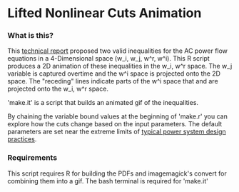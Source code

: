 Lifted Nonlinear Cuts Animation
=====

### What is this?
This [technical report](http://arxiv.org/abs/1512.04644) proposed two valid inequalities for the AC power flow equations in a 4-Dimensional space (w_i, w_j, w^r, w^i).
This R script produces a 2D animation of these inequalities in the w_i, w^r space.
The w_j variable is captured overtime and the w^i space is projected onto the 2D space.
The "receding" lines indicate parts of the w^i space that and are projected onto the w_i, w^r space.

'make.it' is a script that builds an animated gif of the inequalities.

By chaining the variable bound values at the beginning of 'make.r' you can explore how the cuts change based on the input parameters.  The default parameters are set near the extreme limits of [typical power system design practices](https://books.google.com/books/about/Power_System_Stability_and_Control.html?id=2cbvyf8Ly4AC).

### Requirements
This script requires R for building the PDFs and imagemagick's convert for combining them into a gif.  The bash terminal is required for 'make.it'

